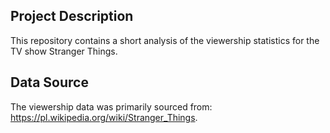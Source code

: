 ## Project Description
This repository contains a short analysis of the viewership statistics for the TV show Stranger Things.
## Data Source
The viewership data was primarily sourced from: https://pl.wikipedia.org/wiki/Stranger_Things.
